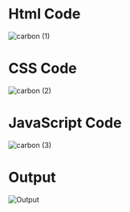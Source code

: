 # Html Code
 ![carbon (1)](https://github.com/sahilll17/pure-js-counter-app-/assets/159858254/f24c06b4-9c3d-4f08-ba23-bdda1aea482f)

# CSS Code
![carbon (2)](https://github.com/sahilll17/pure-js-counter-app-/assets/159858254/d3d327a9-73c7-413d-9f61-76f213d5bd50)

# JavaScript Code
![carbon (3)](https://github.com/sahilll17/pure-js-counter-app-/assets/159858254/dd4b2059-3b2f-4837-89b2-f40b262967ee)

# Output
![Output](https://github.com/sahilll17/pure-js-counter-app-/assets/159858254/52b68762-92eb-4b47-8af7-631444b456cd)
